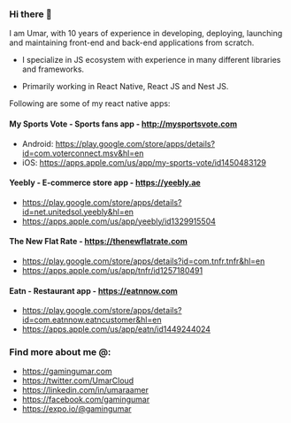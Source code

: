 ### Hi there 👋

I am Umar, with 10 years of experience in developing, deploying, launching and maintaining front-end and back-end applications from scratch.

- I specialize in JS ecosystem with experience in many different libraries and frameworks.

- Primarily working in React Native, React JS and Nest JS.

Following are some of my react native apps:

#### My Sports Vote - Sports fans app - http://mysportsvote.com

- Android: https://play.google.com/store/apps/details?id=com.voterconnect.msv&hl=en
- iOS: https://apps.apple.com/us/app/my-sports-vote/id1450483129


#### Yeebly - E-commerce store app - https://yeebly.ae

- https://play.google.com/store/apps/details?id=net.unitedsol.yeebly&hl=en
- https://apps.apple.com/us/app/yeebly/id1329915504


#### The New Flat Rate - https://thenewflatrate.com

- https://play.google.com/store/apps/details?id=com.tnfr.tnfr&hl=en
- https://apps.apple.com/us/app/tnfr/id1257180491

#### Eatn - Restaurant app - https://eatnnow.com

- https://play.google.com/store/apps/details?id=com.eatnnow.eatncustomer&hl=en
- https://apps.apple.com/us/app/eatn/id1449244024

### Find more about me @:

- https://gamingumar.com
- https://twitter.com/UmarCloud
- https://linkedin.com/in/umaraamer
- https://facebook.com/gamingumar
- https://expo.io/@gamingumar


<!--
**gamingumar/gamingumar** is a ✨ _special_ ✨ repository because its `README.md` (this file) appears on your GitHub profile.

Here are some ideas to get you started:

- 🔭 I’m currently working on ...
- 🌱 I’m currently learning ...
- 👯 I’m looking to collaborate on ...
- 🤔 I’m looking for help with ...
- 💬 Ask me about ...
- 📫 How to reach me: ...
- 😄 Pronouns: ...
- ⚡ Fun fact: ...
-->
